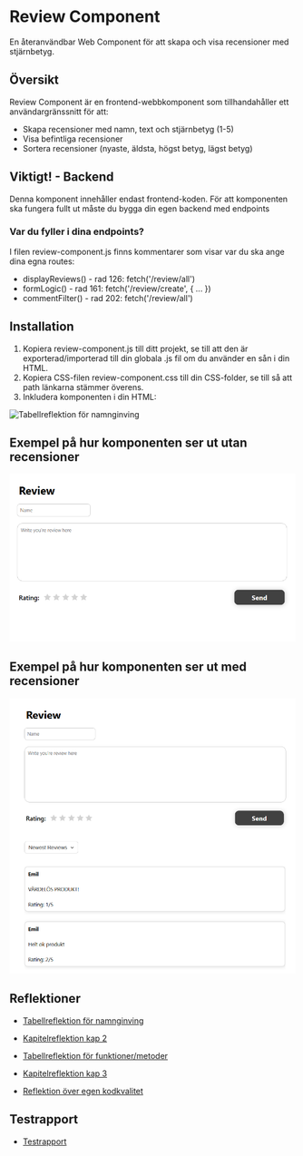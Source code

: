 # Review Component

En återanvändbar Web Component för att skapa och visa recensioner med stjärnbetyg.

## Översikt

Review Component är en frontend-webbkomponent som tillhandahåller ett användargränssnitt för att:

- Skapa recensioner med namn, text och stjärnbetyg (1-5)
- Visa befintliga recensioner
- Sortera recensioner (nyaste, äldsta, högst betyg, lägst betyg)

## Viktigt! - Backend

Denna komponent innehåller endast frontend-koden. För att komponenten ska fungera fullt ut måste du bygga din egen backend med endpoints

### Var du fyller i dina endpoints?

I filen review-component.js finns kommentarer som visar var du ska ange dina egna routes:
 
- displayReviews() - rad 126: fetch('/review/all')
- formLogic() - rad 161: fetch('/review/create', { ... })
- commentFilter() - rad 202: fetch('/review/all')

## Installation

1. Kopiera review-component.js till ditt projekt, se till att den är exporterad/importerad till din globala .js fil om du använder en sån i din HTML.
2. Kopiera CSS-filen review-component.css till din CSS-folder, se till så att path länkarna stämmer överens.
3. Inkludera komponenten i din HTML:

![Tabellreflektion för namnginving](./docs/img/användande.png)

## Exempel på hur komponenten ser ut utan recensioner

![Tabellreflektion för namnginving](./docs/img/Exempel.png)

## Exempel på hur komponenten ser ut med recensioner

![Tabellreflektion för namnginving](./docs/img/Exempel2.png)


## Reflektioner

- [Tabellreflektion för namnginving](./docs/reflektioner/ReflektionerNamngivning.md)

- [Kapitelreflektion kap 2](./docs/reflektioner/Kapitelreflektion-kap2.md)

- [Tabellreflektion för funktioner/metoder](./docs/reflektioner/ReflektionerFunktioner&Metoder.md)

- [Kapitelreflektion kap 3](./docs/reflektioner/Kapitelreflektion-kap3.md)

- [Reflektion över egen kodkvalitet](./docs/reflektioner/ReflektionKodkvalitet.md)

## Testrapport

- [Testrapport](./docs/testrapport.md)